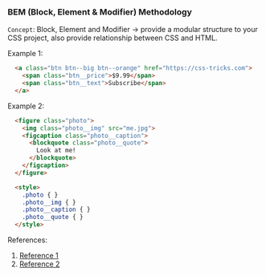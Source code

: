 ### BEM (Block, Element & Modifier) Methodology

`Concept`: Block, Element and Modifier -> provide a modular structure to your CSS project, also provide relationship between CSS and HTML.


Example 1:

```html
  <a class="btn btn--big btn--orange" href="https://css-tricks.com">
    <span class="btn__price">$9.99</span>
    <span class="btn__text">Subscribe</span>
  </a>
```

Example 2:

```html
  <figure class="photo">
    <img class="photo__img" src="me.jpg">
    <figcaption class="photo__caption">
      <blockquote class="photo__quote">
        Look at me!
      </blockquote>
    </figcaption>
  </figure>

  <style>
    .photo { }
    .photo__img { }
    .photo__caption { }
    .photo__quote { }
  </style>
```

References: 
1. <a href="https://seesparkbox.com/foundry/bem_by_example" target="_blank">Reference 1</a>
2. <a href="https://css-tricks.com/bem-101/" target="_blank">Reference 2</a>
